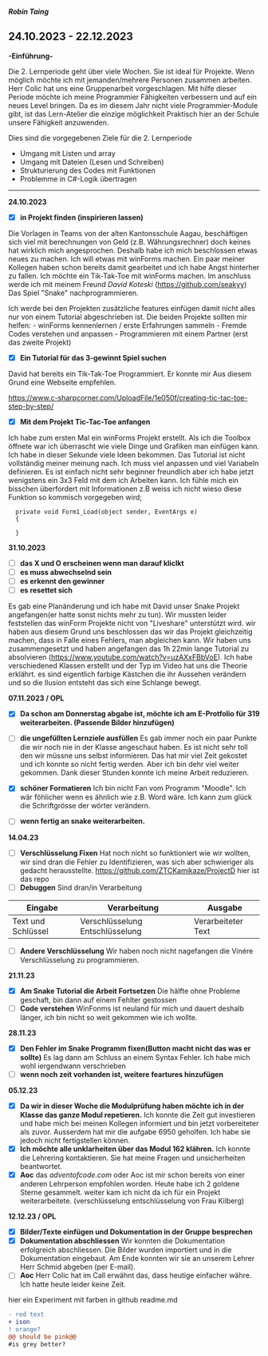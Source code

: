 ***Robin Taing***
## 24.10.2023 - 22.12.2023
**-Einführung-**

Die 2. Lernperiode geht über viele Wochen. Sie ist ideal für Projekte. Wenn möglich möchte ich mit jemanden/mehrere Personen zusammen arbeiten. Herr Colic hat uns eine Gruppenarbeit vorgeschlagen. Mit hilfe dieser Periode möchte ich meine Programmier Fähigkeiten verbessern und auf ein neues Level bringen. Da es im diesem Jahr nicht viele Programmier-Module gibt, ist das Lern-Atelier die einzige möglichkeit Praktisch hier an der Schule unsere Fähigkeit anzuwenden.

Dies sind die vorgegebenen Ziele für die 2. Lernperiode
- Umgang mit Listen und array
- Umgang mit Dateien (Lesen und Schreiben)
- Strukturierung des Codes mit Funktionen
- Problemme in C#-Logik übertragen
_________________________________________________________________________________________________________________________________________________________________________________

**24.10.2023**
- [x] **in Projekt finden (inspirieren lassen)**

Die Vorlagen in Teams von der alten Kantonsschule Aagau, beschäftigen sich viel mit berechnungen von Geld (z.B. Währungsrechner) doch keines hat wirklich mich
      angesprochen. Deshalb habe ich mich beschlossen etwas neues zu machen. Ich will etwas mit winForms machen. Ein paar meiner Kollegen haben schon bereits damit
      gearbeitet und ich habe Angst hinterher zu fallen.
      Ich möchte ein Tik-Tak-Toe mit winForms machen. Im anschluss werde ich mit meinem Freund *David Koteski* (https://github.com/seakyy)
      Das Spiel "Snake" nachprogrammieren.
      
Ich werde bei den Projekten zusätzliche features einfügen damit nicht alles nur von einem Tutorial abgeschrieben ist. Die beiden Projekte sollten mir helfen:
      - winForms kennenlernen / erste Erfahrungen sammeln
      - Fremde Codes verstehen und anpassen
      - Programmieren mit einem Partner (erst das zweite Projekt)
      
- [x] **Ein Tutorial für das 3-gewinnt Spiel suchen**

David hat bereits ein Tik-Tak-Toe Programmiert. Er konnte mir Aus diesem Grund eine Webseite empfehlen.



https://www.c-sharpcorner.com/UploadFile/1e050f/creating-tic-tac-toe-step-by-step/

- [X] **Mit dem Projekt Tic-Tac-Toe anfangen**

Ich habe zum ersten Mal ein winForms Projekt erstellt. Als ich die Toolbox öffnete war ich überrascht wie viele Dinge und Grafiken man einfügen kann. Ich habe in dieser Sekunde viele Ideen bekommen. Das Tutorial ist nicht vollständig meiner meinung nach. Ich muss viel anpassen und viel Variabeln definieren. Es ist einfach nicht sehr beginner freundlich aber ich habe jetzt wenigstens ein 3x3 Feld mit dem ich Arbeiten kann.
Ich fühle mich ein bisschen überfordert mit Informationen z.B weiss ich nicht wieso diese Funktion so kommisch vorgegeben wird;

      private void Form1_Load(object sender, EventArgs e)
      {

      }

**31.10.2023**
- [ ] **das X und O erscheinen wenn man darauf kliclkt**
- [ ] **es muss abwechselnd sein**
- [ ] **es erkennt den gewinner**
- [ ] **es resettet sich**

Es gab eine Planänderung und ich habe mit David unser Snake Projekt angefangen(er hatte sonst nichts mehr zu tun). Wir mussten leider feststellen das winForm Projekte nicht von "Liveshare" unterstützt wird. wir haben aus diesem Grund uns beschlossen das wir das Projekt gleichzeitig machen, dass in Falle eines Fehlers, man abgleichen kann. Wir haben uns zusammengesetzt und haben angefangen das 1h 22min lange Tutorial zu absolvieren (https://www.youtube.com/watch?v=uzAXxFBbVoE). Ich habe verschiedened Klassen erstellt und der Typ im Video hat uns die Theorie erklährt. es sind eigentlich farbige Kästchen die ihr Aussehen verändern und so die Ilusion entsteht das sich eine Schlange bewegt. 

**07.11.2023 / OPL**
- [X] **Da schon am Donnerstag abgabe ist, möchte ich am E-Protfolio für 319 weiterarbeiten. (Passende Bilder hinzufügen)**
- [ ] **die ungefüllten Lernziele ausfüllen**
      Es gab immer noch ein paar Punkte die wir noch nie in der Klasse angeschaut haben. Es ist nicht sehr toll den wir müssne uns           selbst informieren. Das hat mir viel Zeit gekostet und ich konnte so nicht fertig werden. Aber ich bin dehr viel weiter                gekommen. Dank dieser Stunden konnte ich meine Arbeit reduzieren.
- [X] **schöner Formatieren**
      Ich bin nicht Fan vom Programm "Moodle". Ich wär föhlicher wenn es ähnlich wie z.B. Word wäre. Ich kann zum glück die 
      Schriftgrösse der wörter verändern.
- [ ] **wenn fertig an snake weiterarbeiten.**


**14.04.23**
- [ ] **Verschlüsselung Fixen** Hat noch nicht so funktioniert wie wir wollten, wir sind dran die Fehler zu Identifizieren, was sich aber schwieriger als gedacht herausstellte. https://github.com/ZTCKamikaze/ProjectD hier ist das repo
- [ ] **Debuggen** Sind dran/in Verarbeitung

|Eingabe|Verarbeitung|Ausgabe|
|-------|------------|-------|
|Text und Schlüssel|Verschlüsselung Entschlüsselung|Verarbeiteter Text|


- [ ] **Andere Verschlüsselung** Wir haben noch nicht nagefangen die Vinére Verschlüsselung zu programmieren.

**21.11.23**
- [x] **Am Snake Tutorial die Arbeit Fortsetzen** Die hälfte ohne Probleme geschaft, bin dann auf einem Fehlter gestossen
- [ ] **Code verstehen** WinFonms ist neuland für mich und dauert deshalb länger, ich bin nicht so weit gekommen wie ich wollte.

**28.11.23**
- [X] **Den Fehler im Snake Programm fixen(Button macht nicht das was er sollte)** Es lag dann am Schluss an einem Syntax Fehler. Ich habe mich wohl iergendwann verschrieben
- [ ] **wenn noch zeit vorhanden ist, weitere feartures hinzufügen**
      
**05.12.23**
- [x] **Da wir in dieser Woche die Modulprüfung haben möchte ich in der Klasse das ganze Modul repetieren.**
      Ich konnte die Zeit gut investieren und habe mich bei meinen Kollegen informiert und bin jetzt vorbereiteter als zuvor. Ausserdem hat mir die aufgabe 6950 geholfen. Ich habe sie jedoch nicht fertigstellen können.
- [x] **Ich möchte alle unklarheiten über das Modul 162 klähren.**
      Ich konnte die Lehrering kontaktieren. Sie hat meine Fragen und unsicherheiten beantwortet. 
- [x] **Aoc**
      das *adventofcode.com* oder Aoc ist mir schon bereits von einer anderen Lehrperson empfohlen worden. Heute habe ich 2 goldene Sterne gesammelt. weiter kam ich nicht da ich für ein Projekt weiterarbeitete. (verschlüsselung entschlüsselung von Frau Kilberg)

**12.12.23 / OPL** 
- [X] **Bilder/Texte einfügen und Dokumentation in der Gruppe besprechen**
- [X] **Dokumentation abschliessen** Wir konnten die Dokumentation erfolgreich abschliessen. Die Bilder wurden importiert und in die Dokumentation eingebaut. Am Ende konnten wir sie an unserem Lehrer Herr Schmid abgeben (per E-mail).
- [ ] **Aoc** Herr Colic hat im Call erwähnt das, dass heutige einfacher währe. Ich hatte heute leider keine Zeit.

hier ein Experiment mit farben in github readme.md
```diff
- red text
+ ison
! orange?
@@ should be pink@@
#is grey better?
